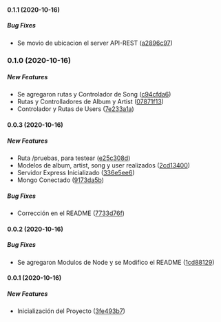 #### 0.1.1 (2020-10-16)

##### Bug Fixes

*  Se movio de ubicacion el server API-REST ([a2896c97](https://github.com/maurodviveros/musify/commit/a2896c97dcceaf8c9aa4bdfe07c561c3c2eb12a2))

### 0.1.0 (2020-10-16)

##### New Features

*  Se agregaron rutas y Controlador de Song ([c94cfda6](https://github.com/maurodviveros/musify/commit/c94cfda68ddac99841970c90ebd22e7ef686d1b2))
*  Rutas y Controlladores de Album y Artist ([07871f13](https://github.com/maurodviveros/musify/commit/07871f13b0db1149a9fbfc420da32dec182a11e2))
*  Controlador y Rutas de Users ([7e233a1a](https://github.com/maurodviveros/musify/commit/7e233a1a68715380a5dfd7c01dd1aaf616d0516e))

#### 0.0.3 (2020-10-16)

##### New Features

*  Ruta /pruebas, para testear ([e25c308d](https://github.com/maurodviveros/musify/commit/e25c308d453f2aba1c971fc7fa7a6506402fdb90))
*  Modelos de album, artist, song y user realizados ([2cd13400](https://github.com/maurodviveros/musify/commit/2cd13400def51c62f6a933bb7263c862dc5e2598))
*  Servidor Express Inicializado ([336e5ee6](https://github.com/maurodviveros/musify/commit/336e5ee626a3fc60630dd70521fca2195821202a))
*  Mongo Conectado ([9173da5b](https://github.com/maurodviveros/musify/commit/9173da5b94054c7ac56a3e417e9870687f14a969))

##### Bug Fixes

*  Corrección en el README ([7733d76f](https://github.com/maurodviveros/musify/commit/7733d76fef8656df2f821423e89d0e2a2d19f0bc))

#### 0.0.2 (2020-10-16)

##### Bug Fixes

*  Se agregaron Modulos de Node y se Modifico el README ([1cd88129](https://github.com/maurodviveros/musify/commit/1cd88129c1bab67e060de5eaa60583c163f59d1f))

#### 0.0.1 (2020-10-16)

##### New Features

*  Inicialización del Proyecto ([3fe493b7](https://github.com/maurodviveros/musify/commit/3fe493b77d6829b855c03a0acc49f7c6bdc454ea))

